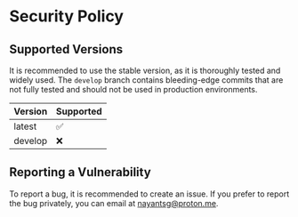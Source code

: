 <!--
# ==-----------------------------------------------------------== #
# SPDX-FileCopyrightText: © 2025 Nayan Patil <nayantsg@proton.me>
#
# SPDX-License-Identifier: CC-BY-SA-4.0
# ==-----------------------------------------------------------== #
-->

# Security Policy

## Supported Versions

It is recommended to use the stable version, as it is thoroughly tested and widely used.
The `develop` branch contains bleeding-edge commits that are not fully tested and should not be used in production environments.

| Version | Supported          |
| ------- | ------------------ |
| latest  | :white_check_mark: |
| develop | :x:                |

## Reporting a Vulnerability

To report a bug, it is recommended to create an issue. If you prefer to report the bug privately, you can email at [nayantsg@proton.me](mailto:nayantsg@proton.me).
